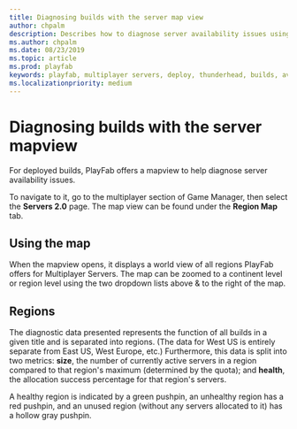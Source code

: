 ```yaml
---
title: Diagnosing builds with the server map view
author: chpalm
description: Describes how to diagnose server availability issues using the PlayFab multiplayer server mapview.
ms.author: chpalm
ms.date: 08/23/2019
ms.topic: article
ms.prod: playfab
keywords: playfab, multiplayer servers, deploy, thunderhead, builds, availability, map, mapview
ms.localizationpriority: medium
---
```


# Diagnosing builds with the server mapview

For deployed builds, PlayFab offers a mapview to help diagnose server availability issues.

To navigate to it, go to the multiplayer section of Game Manager, then select the **Servers 2.0** page. The map view can be found under the **Region Map** tab.

## Using the map
When the mapview opens, it displays a world view of all regions PlayFab offers for Multiplayer Servers. The map can be zoomed to a continent level or region level using the two dropdown lists above & to the right of the map.

## Regions
The diagnostic data presented represents the function of all builds in a given title and is separated into regions. (The data for West US is entirely separate from East US, West Europe, etc.) Furthermore, this data is split into two metrics: **size**, the number of currently active servers in a region compared to that region's maximum (determined by the quota); and **health**, the allocation success percentage for that region's servers.

A healthy region is indicated by a green pushpin, an unhealthy region has a red pushpin, and an unused region (without any servers allocated to it) has a hollow gray pushpin.
